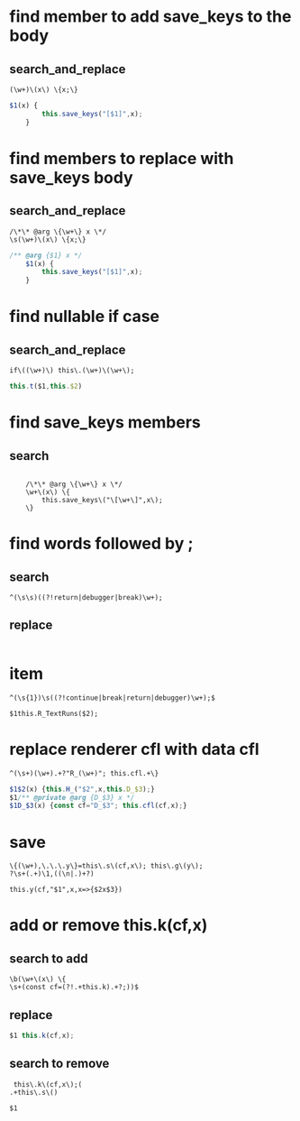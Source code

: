 # find member to add save_keys to the body
## search_and_replace
```regexp
(\w+)\(x\) \{x;\}
```
```js
$1(x) {
		this.save_keys("[$1]",x);
	}
```
# find members to replace with save_keys body
## search_and_replace
```regexp
/\*\* @arg \{\w+\} x \*/
\s(\w+)\(x\) \{x;\}
```
```js
/** @arg {$1} x */
	$1(x) {
		this.save_keys("[$1]",x);
	}
```
# find nullable if case
## search_and_replace
```regexp
if\((\w+)\) this\.(\w+)\(\w+\);
```
```js
this.t($1,this.$2)
```
# find save_keys members
## search
```regexp

	/\*\* @arg \{\w+\} x \*/
	\w+\(x\) \{
		this.save_keys\("\[\w+\]",x\);
	\}
```
# find words followed by ;
## search
```regexp
^(\s\s)((?!return|debugger|break)\w+);
```
## replace
```js
```
# item
```regexp
^(\s{1})\s((?!continue|break|return|debugger)\w+);$
```
```
$1this.R_TextRuns($2);
```
# replace renderer cfl with data cfl
```regexp
^(\s+)(\w+).+?"R_(\w+)"; this.cfl.+\}
```
```js
$1$2(x) {this.H_("$2",x,this.D_$3);}
$1/** @private @arg {D_$3} x */
$1D_$3(x) {const cf="D_$3"; this.cfl(cf,x);}
```

# save
```regexp
\{(\w+),\.\.\.y\}=this\.s\(cf,x\); this\.g\(y\);
?\s+(.+)\1,((\n|.)+?)
```
```result
this.y(cf,"$1",x,x=>{$2x$3})
```
# add or remove this.k(cf,x)
## search to add
```regexp
\b(\w+\(x\) \{
\s+(const cf=(?!.+this.k).+?;))$
```
## replace
```js
$1 this.k(cf,x);
```
## search to remove
```regexp
 this\.k\(cf,x\);(
.+this\.s\()
```
```js
$1
```